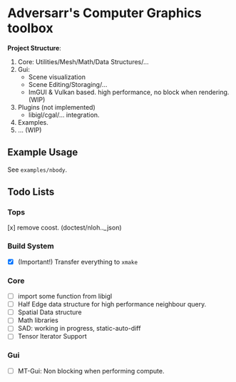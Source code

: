 # Adversarr's Computer Graphics toolbox

**Project Structure**: 

1. Core: Utilities/Mesh/Math/Data Structures/...
3. Gui:
   - Scene visualization
   - Scene Editing/Storaging/...
   - ImGUI & Vulkan based. high performance, no block when rendering.(WIP)
4. Plugins (not implemented)
   - libigl/cgal/... integration.
5. Examples.
6. ... (WIP)


## Example Usage

See `examples/nbody`.

## Todo Lists

### Tops

[x] remove coost. (doctest/nloh.._json)

### Build System

- [x] (Important!) Transfer everything to `xmake`

### Core

- [ ] import some function from libigl
- [ ] Half Edge data structure for high performance neighbour query.
- [ ] Spatial Data structure
- [ ] Math libraries
- [ ] SAD: working in progress, static-auto-diff
- [ ] Tensor Iterator Support

### Gui

- [ ] MT-Gui: Non blocking when performing compute.


